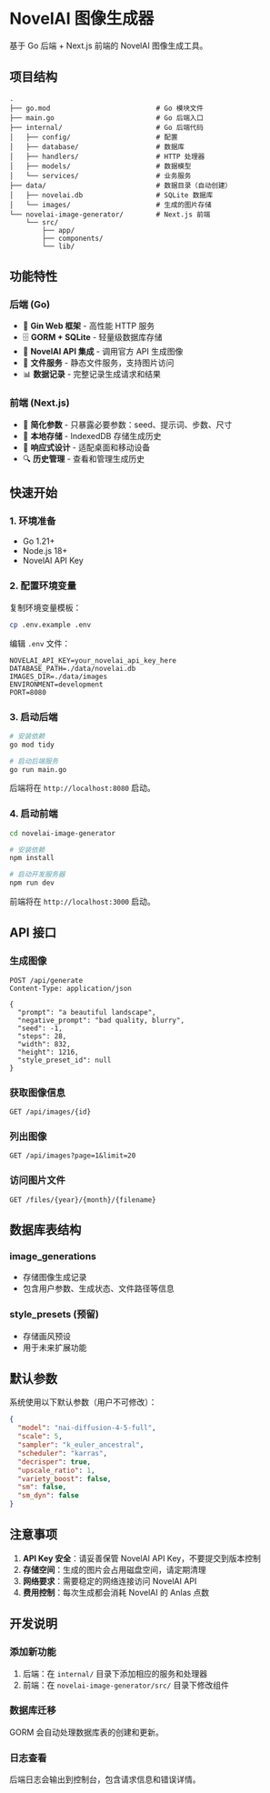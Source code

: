 # NovelAI 图像生成器

基于 Go 后端 + Next.js 前端的 NovelAI 图像生成工具。

## 项目结构

```
.
├── go.mod                          # Go 模块文件
├── main.go                         # Go 后端入口
├── internal/                       # Go 后端代码
│   ├── config/                     # 配置
│   ├── database/                   # 数据库
│   ├── handlers/                   # HTTP 处理器
│   ├── models/                     # 数据模型
│   └── services/                   # 业务服务
├── data/                           # 数据目录（自动创建）
│   ├── novelai.db                  # SQLite 数据库
│   └── images/                     # 生成的图片存储
└── novelai-image-generator/        # Next.js 前端
    └── src/
        ├── app/
        ├── components/
        └── lib/
```

## 功能特性

### 后端 (Go)
- 🚀 **Gin Web 框架** - 高性能 HTTP 服务
- 🗄️ **GORM + SQLite** - 轻量级数据库存储
- 🎨 **NovelAI API 集成** - 调用官方 API 生成图像
- 📁 **文件服务** - 静态文件服务，支持图片访问
- 📊 **数据记录** - 完整记录生成请求和结果

### 前端 (Next.js)
- 🎯 **简化参数** - 只暴露必要参数：seed、提示词、步数、尺寸
- 💾 **本地存储** - IndexedDB 存储生成历史
- 📱 **响应式设计** - 适配桌面和移动设备
- 🔍 **历史管理** - 查看和管理生成历史

## 快速开始

### 1. 环境准备

- Go 1.21+
- Node.js 18+
- NovelAI API Key

### 2. 配置环境变量

复制环境变量模板：
```bash
cp .env.example .env
```

编辑 `.env` 文件：
```env
NOVELAI_API_KEY=your_novelai_api_key_here
DATABASE_PATH=./data/novelai.db
IMAGES_DIR=./data/images
ENVIRONMENT=development
PORT=8080
```

### 3. 启动后端

```bash
# 安装依赖
go mod tidy

# 启动后端服务
go run main.go
```

后端将在 `http://localhost:8080` 启动。

### 4. 启动前端

```bash
cd novelai-image-generator

# 安装依赖
npm install

# 启动开发服务器
npm run dev
```

前端将在 `http://localhost:3000` 启动。

## API 接口

### 生成图像
```http
POST /api/generate
Content-Type: application/json

{
  "prompt": "a beautiful landscape",
  "negative_prompt": "bad quality, blurry",
  "seed": -1,
  "steps": 28,
  "width": 832,
  "height": 1216,
  "style_preset_id": null
}
```

### 获取图像信息
```http
GET /api/images/{id}
```

### 列出图像
```http
GET /api/images?page=1&limit=20
```

### 访问图片文件
```http
GET /files/{year}/{month}/{filename}
```

## 数据库表结构

### image_generations
- 存储图像生成记录
- 包含用户参数、生成状态、文件路径等信息

### style_presets (预留)
- 存储画风预设
- 用于未来扩展功能

## 默认参数

系统使用以下默认参数（用户不可修改）：
```json
{
  "model": "nai-diffusion-4-5-full",
  "scale": 5,
  "sampler": "k_euler_ancestral",
  "scheduler": "karras",
  "decrisper": true,
  "upscale_ratio": 1,
  "variety_boost": false,
  "sm": false,
  "sm_dyn": false
}
```

## 注意事项

1. **API Key 安全**：请妥善保管 NovelAI API Key，不要提交到版本控制
2. **存储空间**：生成的图片会占用磁盘空间，请定期清理
3. **网络要求**：需要稳定的网络连接访问 NovelAI API
4. **费用控制**：每次生成都会消耗 NovelAI 的 Anlas 点数

## 开发说明

### 添加新功能
1. 后端：在 `internal/` 目录下添加相应的服务和处理器
2. 前端：在 `novelai-image-generator/src/` 目录下修改组件

### 数据库迁移
GORM 会自动处理数据库表的创建和更新。

### 日志查看
后端日志会输出到控制台，包含请求信息和错误详情。
